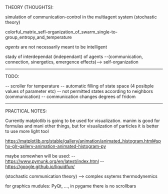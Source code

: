 
THEORY (THOUGHTS):

simulation of communication-control in the multiagent system (stochastic theory)

colorful_matrix_sefl-organization_of_swarm_single-to-group_entropy_and_temperature


_agents_ are not necessarily meant to be intelligent

stady of interdependat (independant) of agents --(communication, connection, sinergetics, emergence effects)--> self-organization

---

TODO:

-- scroller for temperature
-- automatic filling of state space (4 posibple values of parameter etc)
-- not permitted states according to neighbors (communication)
-- communication changes degrees of fridom

---

PRACTICAL NOTES:

Currently matplotlib is going to be used for visualization.
manim is good for formulas and mani other things, but for visualization of particles it is better to use more light tool

https://matplotlib.org/stable/gallery/animation/animated_histogram.html#sphx-glr-gallery-animation-animated-histogram-py


maybe somewhen will be used:
-- https://www.pymunk.org/en/latest/index.html
-- https://google.github.io/liquidfun/

(stochastic communication theory) --> complex ssytems thermodynemics


for graphics mudules: PyQt, ..., in pygame there is no scrollbars



